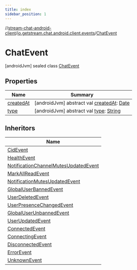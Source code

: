 ```yaml
---
title: index
sidebar_position: 1
---
```

//[stream-chat-android-client](../../../index.md)/[io.getstream.chat.android.client.events](../index.md)/[ChatEvent](index.md)



# ChatEvent  
 [androidJvm] sealed class [ChatEvent](index.md)   


## Properties  
  
|  Name |  Summary | 
|---|---|
| <a name="io.getstream.chat.android.client.events/ChatEvent/createdAt/#/PointingToDeclaration/"></a>[createdAt](createdAt.md)| <a name="io.getstream.chat.android.client.events/ChatEvent/createdAt/#/PointingToDeclaration/"></a> [androidJvm] abstract val [createdAt](createdAt.md): [Date](https://developer.android.com/reference/kotlin/java/util/Date.html)   <br/>|
| <a name="io.getstream.chat.android.client.events/ChatEvent/type/#/PointingToDeclaration/"></a>[type](type.md)| <a name="io.getstream.chat.android.client.events/ChatEvent/type/#/PointingToDeclaration/"></a> [androidJvm] abstract val [type](type.md): [String](https://kotlinlang.org/api/latest/jvm/stdlib/kotlin/-string/index.html)   <br/>|


## Inheritors  
  
|  Name | 
|---|
| <a name="io.getstream.chat.android.client.events/CidEvent///PointingToDeclaration/"></a>[CidEvent](../CidEvent/index.md)|
| <a name="io.getstream.chat.android.client.events/HealthEvent///PointingToDeclaration/"></a>[HealthEvent](../HealthEvent/index.md)|
| <a name="io.getstream.chat.android.client.events/NotificationChannelMutesUpdatedEvent///PointingToDeclaration/"></a>[NotificationChannelMutesUpdatedEvent](../NotificationChannelMutesUpdatedEvent/index.md)|
| <a name="io.getstream.chat.android.client.events/MarkAllReadEvent///PointingToDeclaration/"></a>[MarkAllReadEvent](../MarkAllReadEvent/index.md)|
| <a name="io.getstream.chat.android.client.events/NotificationMutesUpdatedEvent///PointingToDeclaration/"></a>[NotificationMutesUpdatedEvent](../NotificationMutesUpdatedEvent/index.md)|
| <a name="io.getstream.chat.android.client.events/GlobalUserBannedEvent///PointingToDeclaration/"></a>[GlobalUserBannedEvent](../GlobalUserBannedEvent/index.md)|
| <a name="io.getstream.chat.android.client.events/UserDeletedEvent///PointingToDeclaration/"></a>[UserDeletedEvent](../UserDeletedEvent/index.md)|
| <a name="io.getstream.chat.android.client.events/UserPresenceChangedEvent///PointingToDeclaration/"></a>[UserPresenceChangedEvent](../UserPresenceChangedEvent/index.md)|
| <a name="io.getstream.chat.android.client.events/GlobalUserUnbannedEvent///PointingToDeclaration/"></a>[GlobalUserUnbannedEvent](../GlobalUserUnbannedEvent/index.md)|
| <a name="io.getstream.chat.android.client.events/UserUpdatedEvent///PointingToDeclaration/"></a>[UserUpdatedEvent](../UserUpdatedEvent/index.md)|
| <a name="io.getstream.chat.android.client.events/ConnectedEvent///PointingToDeclaration/"></a>[ConnectedEvent](../ConnectedEvent/index.md)|
| <a name="io.getstream.chat.android.client.events/ConnectingEvent///PointingToDeclaration/"></a>[ConnectingEvent](../ConnectingEvent/index.md)|
| <a name="io.getstream.chat.android.client.events/DisconnectedEvent///PointingToDeclaration/"></a>[DisconnectedEvent](../DisconnectedEvent/index.md)|
| <a name="io.getstream.chat.android.client.events/ErrorEvent///PointingToDeclaration/"></a>[ErrorEvent](../ErrorEvent/index.md)|
| <a name="io.getstream.chat.android.client.events/UnknownEvent///PointingToDeclaration/"></a>[UnknownEvent](../UnknownEvent/index.md)|

